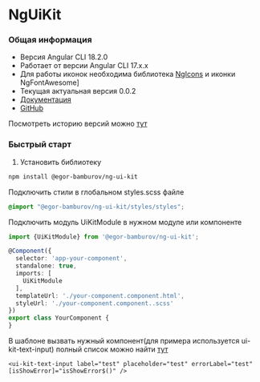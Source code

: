 # NgUiKit

### Общая информация
- Версия Angular CLI 18.2.0
- Работает от версии Angular CLI 17.x.x
- Для работы иконок необходима библиотека [NgIcons](https://github.com/ng-icons/ng-icons) и иконки NgFontAwesome]
- Текущая актуальная версия 0.0.2
- [Документация](https://github.com/EgorBamburov/angular-ui-kit)
- [GitHub](https://github.com/EgorBamburov/angular-ui-kit)

Посмотреть историю версий можно [тут]([changes/main.md](https://github.com/EgorBamburov/angular-ui-kit/blob/master/projects/ng-ui-kit/changes/main.md))
### Быстрый старт 
1. Установить библиотеку
```bash
npm install @egor-bamburov/ng-ui-kit
```
Подключить стили в глобальном styles.scss файле
```scss
@import "@egor-bamburov/ng-ui-kit/styles/styles";
```
Подключить модуль UiKitModule в нужном модуле или компоненте
```ts
import {UiKitModule} from '@egor-bamburov/ng-ui-kit';

@Component({
  selector: 'app-your-component',
  standalone: true,
  imports: [
    UiKitModule
  ],
  templateUrl: './your-component.component.html',
  styleUrl: './your-component.component..scss'
})
export class YourComponent {
}
```
В шаблоне вызвать нужный компонент(для примера используется ui-kit-text-input) полный список можно найти [тут](https://github.com/EgorBamburov/angular-ui-kit)
```angular2html
<ui-kit-text-input label="test" placeholder="test" errorLabel="test" [isShowError]="isShowError$()" />
```
